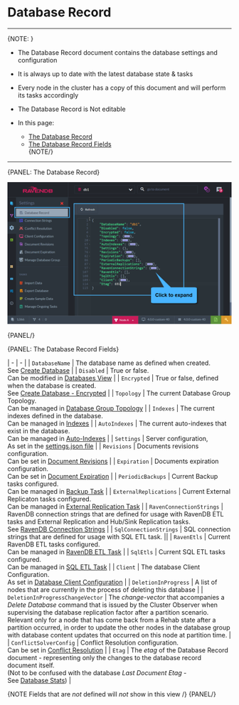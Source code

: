 ﻿# Database Record
---

{NOTE: }

* The Database Record document contains the database settings and configuration 

* It is always up to date with the latest database state & tasks

* Every node in the cluster has a copy of this document and will perform its tasks accordingly

* The Database Record is Not editable

* In this page:  
  * [The Database Record](../../../studio/database/settings/database-record#the-database-record)  
  * [The Database Record Fields](../../../studio/database/settings/database-record#the-database-record-fields)  
{NOTE/}

---

{PANEL: The Database Record}

![Figure 1. Database Record](images/database-record-1.png "The Database Record for database 'db1'")

{PANEL/}

{PANEL: The Database Record Fields}

| - | - |
| `DatabaseName` | The database name as defined when created. <br/> See [Create Database](../../../studio/server/databases/create-new-database/general-flow) |
| `Disabled` | True or false. <br/> Can be modified in [Databases View](../../../studio/server/databases/databases-list-view#database-actions) |
| `Encrypted` | True or false, defined when the database is created. <br/> See [Create Database - Encrypted](../../../studio/server/databases/create-new-database/encrypted) |
| `Topology` | The current Database Group Topology. <br/> Can be managed in [Database Group Topology](../../../studio/database/settings/manage-database-group) |
| `Indexes` | The current indexes defined in the database. <br/> Can be managed in [Indexes](../../../studio/database/indexes/indexes-list-view) |
| `AutoIndexes` | The current auto-indexes that exist in the database. <br/> Can be managed in [Auto-Indexes](../../../studio/database/indexes/indexes-list-view) |
| `Settings` | Server configuration, <br/> As set in the [settings.json file](../../../server/configuration/configuration-options) |
| `Revisions` | Documents revisions configuration. <br/> Can be set in [Document Revisions](../../../server/extensions/revisions) |
| `Expiration` | Documents expiration configuration. <br/> Can be set in [Document Expiration](../../../studio/database/settings/document-expiration) |
| `PeriodicBackups` | Current Backup tasks configured. <br/> Can be managed in [Backup Task](../../../studio/database/tasks/backup-task) |
| `ExternalReplications` | Current External Replicaton tasks configured. <br/>Can be managed in [External Replication Task](../../../studio/database/tasks/ongoing-tasks/external-replication-task) |
| `RavenConnectionStrings` | RavenDB connection strings that are defined for usage with RavenDB ETL tasks and External Replication and Hub/Sink Replication tasks. <br/> See [RavenDB Connection Strings](../../../client-api/operations/maintenance/connection-strings/add-connection-string) |
| `SqlConnectionStrings` | SQL connection strings that are defined for usage with SQL ETL task. ||
| `RavenEtls` | Current RavenDB ETL tasks configured. <br/> Can be managed in [RavenDB ETL Task](../../../studio/database/tasks/ongoing-tasks/ravendb-etl-task) |
| `SqlEtls` | Current SQL ETL tasks configured. <br/> Can be managed in [SQL ETL Task](../../../server/ongoing-tasks/etl/sql) |
| `Client` | The database Client Configuration. <br/> As set in [Database Client Configuration](../../../studio/database/settings/client-configuration-per-database) |
| `DeletionInProgress` | A list of nodes that are currently in the process of deleting this database |
| `DeletionInProgressChangeVector` | The _change-vector_ that accompanies a _Delete Database_ command that is issued by the Cluster Observer when supervising the database replication factor after a partition scenario. <br/> Relevant only for a node that has come back from a Rehab state after a partition occurred, in order to update the other nodes in the database group with database content updates that occurred on this node at partition time. |
| `ConflictSolverConfig` | Conflict Resolution configuration. <br/> Can be set in [Conflict Resolution](../../../studio/database/settings/conflict-resolution) |
| `Etag` | The _etag_ of the Database Record document - representing only the changes to the database record document itself. <br/> (Not to be confused with the database _Last Document Etag_ - <br/> See [Database Stats](../../../studio/server/databases/databases-list-view#database-stats)) |

{NOTE Fields that are _not_ defined will _not_ show in this view /}
{PANEL/}
